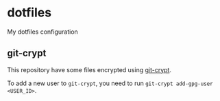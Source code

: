 # dotfiles

My dotfiles configuration

## git-crypt

This repository have some files encrypted using [git-crypt](https://github.com/AGWA/git-crypt).

To add a new user to `git-crypt`, you need to run `git-crypt add-gpg-user <USER_ID>`.

